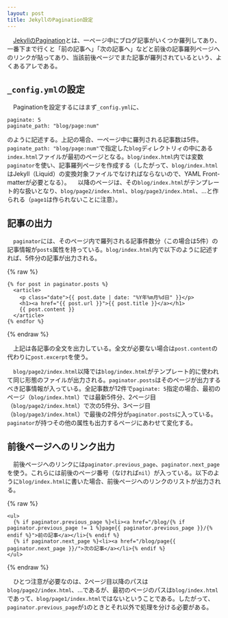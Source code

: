 ```yaml
---
layout: post
title: JekyllのPagination設定
---
```

　[JekyllのPagination](http://jekyllrb.com/docs/pagination/)とは、一ページ中にブログ記事がいくつか羅列してあり、一番下まで行くと「前の記事へ」「次の記事へ」などと前後の記事羅列ページへのリンクが貼ってあり、当該前後ページでまた記事が羅列されているという、よくあるアレである。

## `_config.yml`の設定

　Paginationを設定するにはまず`_config.yml`に、

```
paginate: 5
paginate_path: "blog/page:num"
```

のように記述する。上記の場合、一ページ中に羅列される記事数は5件。`paginate_path: "blog/page:num"`で指定した`blog`ディレクトリィの中にある`index.html`ファイルが最初のページとなる。`blog/index.html`内では変数`paginator`を使い、記事羅列ページを作成する（したがって、`blog/index.html`はJekyll（Liquid）の変換対象ファイルでなければならないので、YAML Front-matterが必要となる）。
　以降のページは、その`blog/index.html`がテンプレート的な扱いとなり、`blog/page2/index.html`、`blog/page3/index.html`、...と作られる（`page1`は作られないことに注意）。

## 記事の出力

　`paginator`には、そのページ内で羅列される記事件数分（この場合は5件）の記事情報が`posts`属性を持っている。`blog/index.html`内で以下のように記述すれば、5件分の記事が出力される。

{% raw %}
```
{% for post in paginator.posts %}
  <article>
    <p class="date">{{ post.date | date: "%Y年%m月%d日" }}</p>
    <h1><a href="{{ post.url }}">{{ post.title }}</a></h1>
    {{ post.content }}
  </article>
{% endfor %}
```
{% endraw %}

　上記は各記事の全文を出力している。全文が必要ない場合は`post.content`の代わりに`post.excerpt`を使う。

　`blog/page2/index.html`以降では`blog/index.html`がテンプレート的に使われて同じ形態のファイルが出力される。`paginator.posts`はそのページが出力するべき記事情報が入っている。全記事数が12件で`paginate: 5`指定の場合、最初のページ（`blog/index.html`）では最新5件分、2ページ目（`blog/page2/index.html`）で次の5件分、3ページ目（`blog/page3/index.html`）で最後の2件分が`paginator.posts`に入っている。`paginator`が持つその他の属性も出力するページにあわせて変化する。

## 前後ページへのリンク出力

　前後ページへのリンクには`paginator.previous_page`、`paginator.next_page`を使う。これらには前後のページ番号（なければ`nil`）が入っている。以下のように`blog/index.html`に書いた場合、前後ページへのリンクのリストが出力される。

{% raw %}
```
<ul>
  {% if paginator.previous_page %}<li><a href="/blog/{% if paginator.previous_page != 1 %}page{{ paginator.previous_page }}/{% endif %}">前の記事</a></li>{% endif %}
  {% if paginator.next_page %}<li><a href="/blog/page{{ paginator.next_page }}/">次の記事</a></li>{% endif %}
</ul>
```
{% endraw %}

　ひとつ注意が必要なのは、2ページ目以降のパスは`blog/page2/index.html`、...であるが、最初のページのパスは`blog/index.html`であって、`blog/page1/index.html`ではないということである。したがって、`paginator.previous_page`が`1`のときとそれ以外で処理を分ける必要がある。
